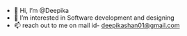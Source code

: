 - 👋 Hi, I’m @Deepika
- 👀 I’m interested in Software development and designing
- 📫 reach out to me on mail id- deepikashan01@gmail.com

<!---
deepika0118/deepika0118 is a ✨ special ✨ repository because its `README.md` (this file) appears on your GitHub profile.
You can click the Preview link to take a look at your changes.
--->
